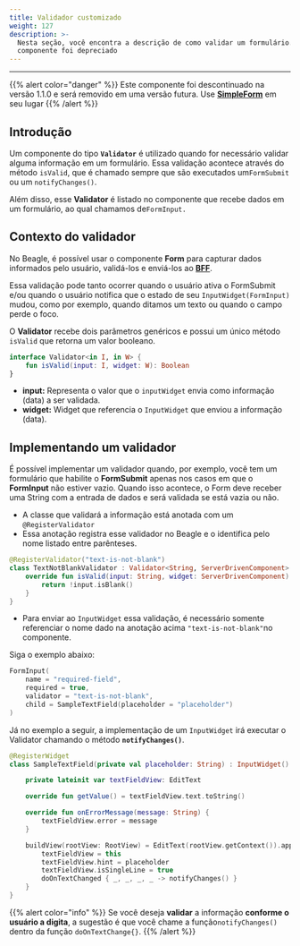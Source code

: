 ```yaml
---
title: Validador customizado
weight: 127
description: >-
  Nesta seção, você encontra a descrição de como validar um formulário. Este
  componente foi depreciado
---
```


---

{{% alert color="danger" %}}
Este componente foi descontinuado na versão 1.1.0 e será removido em uma versão futura. Use [**SimpleForm**](/pt/home/api/components/forms/simple-form) em seu lugar
{{% /alert %}}

## Introdução

Um componente do tipo **`Validator`** é utilizado quando for necessário validar alguma informação em um formulário. Essa validação acontece através do método `isValid`, que é chamado sempre que são executados um`FormSubmit` ou um `notifyChanges()`.

Além disso, esse **Validator** é listado no componente que recebe dados em um formulário, ao qual chamamos de`FormInput.`

## Contexto do validador

No Beagle, é possível usar o componente **Form** para capturar dados informados pelo usuário, validá-los e enviá-los ao [**BFF**](/pt/home/key-concepts#backend-for-frontend).

Essa validação pode tanto ocorrer quando o usuário ativa o FormSubmit e/ou quando o usuário notifica que o estado de seu `InputWidget(FormInput)` mudou, como por exemplo, quando ditamos um texto ou quando o campo perde o foco.

O **Validator** recebe dois parâmetros genéricos e possui um único método `isValid` que retorna um valor booleano.

```kotlin
interface Validator<in I, in W> {
    fun isValid(input: I, widget: W): Boolean
}
```

- **input:** Representa o valor que o `inputWidget` envia como informação \(data\) a ser validada.
- **widget:** Widget que referencia o `InputWidget` que enviou a informação \(data\).

## Implementando um validador

É possível implementar um validador quando, por exemplo, você tem um formulário que habilite o **FormSubmit** apenas nos casos em que o **FormInput** não estiver vazio. Quando isso acontece, o Form deve receber uma String com a entrada de dados e será validada se está vazia ou não.

- A classe que validará a informação está anotada com um `@RegisterValidator`
- Essa anotação registra esse validador no Beagle e o identifica pelo nome listado entre parênteses.

```kotlin
@RegisterValidator("text-is-not-blank")
class TextNotBlankValidator : Validator<String, ServerDrivenComponent> {
    override fun isValid(input: String, widget: ServerDrivenComponent): Boolean {
        return !input.isBlank()
    }
}
```

- Para enviar ao `InputWidget` essa validação, é necessário somente referenciar o nome dado na anotação acima `"text-is-not-blank"`no componente.

Siga o exemplo abaixo:

```kotlin
FormInput(
    name = "required-field",
    required = true,
    validator = "text-is-not-blank",
    child = SampleTextField(placeholder = "placeholder")
)
```

Já no exemplo a seguir, a implementação de um `InputWidget` irá executar o Validator chamando o método **`notifyChanges()`**.

```kotlin
@RegisterWidget
class SampleTextField(private val placeholder: String) : InputWidget() {

    private lateinit var textFieldView: EditText

    override fun getValue() = textFieldView.text.toString()

    override fun onErrorMessage(message: String) {
        textFieldView.error = message
    }

    buildView(rootView: RootView) = EditText(rootView.getContext()).apply {
        textFieldView = this
        textFieldView.hint = placeholder
        textFieldView.isSingleLine = true
        doOnTextChanged { _, _, _, _ -> notifyChanges() }
    }
}
```

{{% alert color="info" %}}
Se você deseja **validar** a informação **conforme o usuário a digita**, a sugestão é que você chame a função`notifyChanges()` dentro da função `doOnTextChange{}`.
{{% /alert %}}
